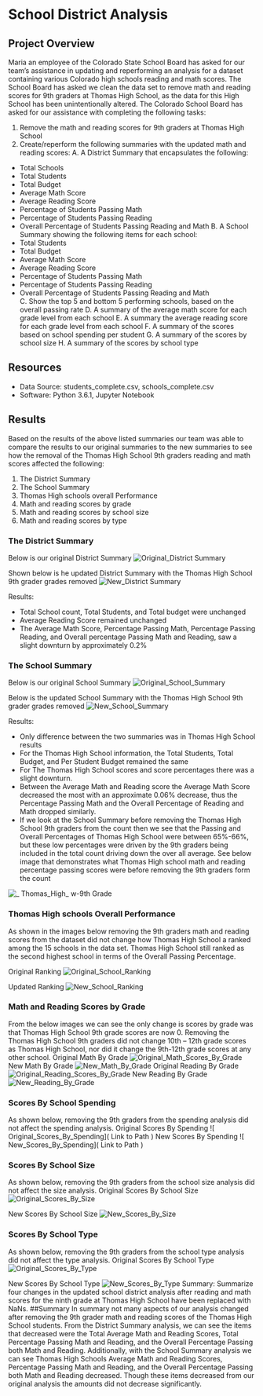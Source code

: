 # School District Analysis 
## Project Overview
Maria an employee of the Colorado State School Board has asked for our team’s assistance in updating and reperforming an analysis for a dataset containing various Colorado high schools reading and math scores. The School Board has asked we clean the data set to remove math and reading scores for 9th graders at Thomas High School, as the data for this High School has been unintentionally altered. The Colorado School Board has asked for our assistance with completing the following tasks:
1. Remove the math and reading scores for 9th graders at Thomas High School
2. Create/reperform the following summaries with the updated math and reading scores:
A. A District Summary that encapsulates the following:
-  Total Schools
-  Total Students
-  Total Budget
- Average Math Score
- Average Reading Score
- Percentage of Students Passing Math
- Percentage of Students Passing Reading
- Overall Percentage of Students Passing Reading and Math
B.  A School Summary showing the following items for each school:
- Total Students
- Total Budget
- Average Math Score
- Average Reading Score
- Percentage of Students Passing Math
- Percentage of Students Passing Reading
- Overall Percentage of Students Passing Reading and Math   
C. Show the top 5 and bottom 5 performing schools, based on the overall passing rate
D.  A summary of the average math score for each grade level from each school
E.  A summary the average reading score for each grade level from each school
F. A summary of the scores based on school spending per student
G. A summary of the scores by school size
H. A summary of the scores by  school type 

## Resources
- Data Source: students_complete.csv, schools_complete.csv
- Software: Python 3.6.1, Jupyter Notebook
## Results 
Based on the results of the above listed summaries our team was able to compare the results to our original summaries to the new summaries to see how the removal of the Thomas High School 9th graders reading and math scores affected the following:
1.	The District Summary
2.	The School Summary
3.	Thomas High schools overall Performance
4.	Math and reading scores by grade
5.	Math and reading scores by school size
6.	Math and reading scores by type
### The District Summary
Below is our original District Summary
![ Original_District Summary]( https://github.com/lmacera/School_District_Analysis/blob/main/Resources%202/Original_District%20Summary.PNG )

Shown below is he updated District Summary with the Thomas High School 9th grader grades removed 
![ New_District Summary]( https://github.com/lmacera/School_District_Analysis/blob/main/Resources%202/New_District%20Summary.PNG )

Results:
-	Total School count, Total Students, and Total budget were unchanged
-	Average Reading Score remained unchanged
-	The Average Math Score, Percentage Passing Math, Percentage Passing Reading, and Overall percentage Passing Math and Reading, saw a slight downturn by approximately 0.2%
### The School Summary
Below is our original School Summary
![Original_School_Summary]( https://github.com/lmacera/School_District_Analysis/blob/main/Resources%202/Original_School_Summary.PNG )

Below is the updated School Summary with the Thomas High School 9th grader grades removed 
![New_School_Summary]( https://github.com/lmacera/School_District_Analysis/blob/main/Resources%202/New_School_Summary.PNG )

Results:
-	Only difference between the two summaries was in Thomas High School results
-	For the Thomas High School information, the Total Students, Total Budget, and Per Student Budget remained the same
-	For The Thomas High School scores and score percentages there was a slight downturn.
-	Between the Average Math and Reading score the Average Math Score decreased the most with an approximate 0.06% decrease, thus the Percentage Passing Math and the Overall Percentage of Reading and Math dropped similarly. 
-	If we look at the School Summary before removing the Thomas High School 9th graders from the count then we see that the Passing and Overall Percentages of Thomas High School were between 65%-66%, but these low percentages were driven by the 9th graders being included in the total count driving down the over all average. See below image that demonstrates what Thomas High school math and reading percentage passing scores were before removing the 9th graders form the count

![ _ Thomas_High_ w-9th Grade]( https://github.com/lmacera/School_District_Analysis/blob/main/Resources%202/_%20Thomas_High_%20w-9th%20Grade.PNG )

### Thomas High schools Overall Performance
As shown in the images below removing the 9th graders math and reading scores from the dataset did not change how Thomas High School a ranked among the 15 schools in the data set. Thomas High School still ranked as the second highest school in terms of the Overall Passing Percentage.

Original Ranking 
![Original_School_Ranking]( https://github.com/lmacera/School_District_Analysis/blob/main/Resources%202/Original_School_Ranking.PNG )

Updated Ranking
![New_School_Ranking]( https://github.com/lmacera/School_District_Analysis/blob/main/Resources%202/New_School_Ranking.PNG )


### Math and Reading Scores by Grade
From the below images we can see the only change is scores by grade was that Thomas High School 9th grade scores are now 0. Removing the Thomas High School 9th graders did not change 10th – 12th grade scores as Thomas High School, nor did it change the 9th-12th grade scores at any other school.
Original Math By Grade
![ Original_Math_Scores_By_Grade]( https://github.com/lmacera/School_District_Analysis/blob/main/Resources%202/Original_Math_Scores_By_Grade.PNG )
New Math By Grade
![ New_Math_By_Grade]( https://github.com/lmacera/School_District_Analysis/blob/main/Resources%202/New_Math_By_Grade.PNG )
Original Reading By Grade
![ Original_Reading_Scores_By_Grade]( https://github.com/lmacera/School_District_Analysis/blob/main/Resources%202/Original_Reading_Scores_By_Grade.PNG )
New Reading By Grade
![ New_Reading_By_Grade]( https://github.com/lmacera/School_District_Analysis/blob/main/Resources%202/New_Reading_By_Grade.PNG )

### Scores By School Spending
As shown below, removing the 9th graders from the spending analysis did not affect the spending analysis.
Original Scores By Spending
![ Original_Scores_By_Spending]( Link to Path )
New Scores By Spending
![ New_Scores_By_Spending]( Link to Path )

### Scores By School Size
As shown below, removing the 9th graders from the school size analysis did not affect the size analysis.
Original Scores By School Size
![ Original_Scores_By_Size]( https://github.com/lmacera/School_District_Analysis/blob/main/Resources%202/Original_Scores_By_Size.PNG )

New Scores By School Size
![ New_Scores_By_Size]( https://github.com/lmacera/School_District_Analysis/blob/main/Resources%202/New_Scores_By_Size.PNG )

### Scores By School Type
As shown below, removing the 9th graders from the school type analysis did not affect the type analysis.
Original Scores By School Type
![Original_Scores_By_Type]( https://github.com/lmacera/School_District_Analysis/blob/main/Resources%202/Original_Scores_By_Size.PNG )

New Scores By School Type
![New_Scores_By_Type]( https://github.com/lmacera/School_District_Analysis/blob/main/Resources%202/New_Scores_By_Type.PNG )
Summary: Summarize four changes in the updated school district analysis after reading and math scores for the ninth grade at Thomas High School have been replaced with NaNs.
##Summary
In summary not many aspects of our analysis changed after removing the 9th grader math and reading scores of the Thomas High School students. From the District Summary analysis, we can see the items that decreased were the Total Average Math and Reading Scores, Total Percentage Passing Math and Reading, and the Overall Percentage Passing both Math and Reading. Additionally, with the School Summary analysis we can see Thomas High Schools Average Math and Reading Scores, Percentage Passing Math and Reading, and the Overall Percentage Passing both Math and Reading decreased. Though these items decreased from our original analysis the amounts did not decrease significantly. 
